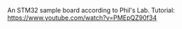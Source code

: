 An STM32 sample board according to Phil's Lab.
Tutorial: 
https://www.youtube.com/watch?v=PMEpQZ90f34
